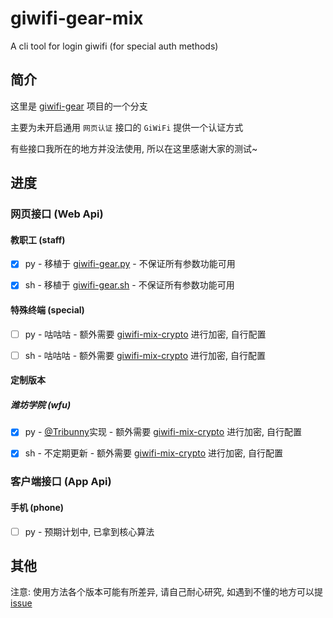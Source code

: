 # giwifi-gear-mix

A cli tool for login giwifi (for special auth methods)

## 简介

这里是 [giwifi-gear](https://github.com/icepie/giwifi-gear) 项目的一个分支

主要为未开启通用 `网页认证` 接口的 `GiWiFi` 提供一个认证方式

有些接口我所在的地方并没法使用, 所以在这里感谢大家的测试~

## 进度

### 网页接口 (Web Api)

#### 教职工 (staff)

- [x] py - 移植于 [giwifi-gear.py](https://github.com/icepie/giwifi-gear/tree/py) - 不保证所有参数功能可用

- [x] sh - 移植于 [giwifi-gear.sh](https://github.com/icepie/giwifi-gear/tree/sh) - 不保证所有参数功能可用

#### 特殊终端 (special)

- [ ] py - 咕咕咕 - 额外需要 [giwifi-mix-crypto](https://github.com/icepie/giwifi-gear/tree/mix/crypto-tool) 进行加密, 自行配置

- [ ] sh - 咕咕咕 - 额外需要 [giwifi-mix-crypto](https://github.com/icepie/giwifi-gear/tree/mix/crypto-tool) 进行加密, 自行配置

#### 定制版本

##### 潍坊学院 (wfu)

- [x] py - [@Tribunny](https://github.com/Tribunny)实现 - 额外需要 [giwifi-mix-crypto](https://github.com/icepie/giwifi-gear/tree/mix/crypto-tool) 进行加密, 自行配置

- [x] sh - 不定期更新 - 额外需要 [giwifi-mix-crypto](https://github.com/icepie/giwifi-gear/tree/mix/crypto-tool) 进行加密, 自行配置

### 客户端接口 (App Api)

#### 手机 (phone)

- [ ] py - 预期计划中, 已拿到核心算法

## 其他

注意: 使用方法各个版本可能有所差异, 请自己耐心研究, 如遇到不懂的地方可以提 [issue](https://github.com/icepie/giwifi-gear/issues)

